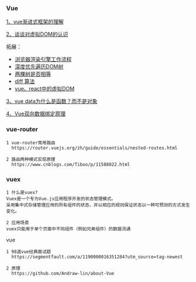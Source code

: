 ### Vue
[1、vue渐进式框架的理解](blog.csdn.net/wandoumm/article/details/80253681)

[2、谈谈对虚拟DOM的认识](https://juejin.im/post/5d36cc575188257aea108a74#heading-14) 

拓展：
* [浏览器渲染引擎工作流程](https://segmentfault.com/a/1190000010298038)
* [深度优先遍历DOM树](https://github.com/yang1212/collection-about/issues/9)
* [两棵树是否相等](https://leetcode-cn.com/problems/same-tree/submissions/)
* [diff 算法](https://juejin.cn/post/6844903767473651720)
* [vue、react中的虚拟DOM]()

[3、vue data为什么是函数？而不是对象](https://www.imqianduan.com/vue/192.html )

[4、Vue双向数据绑定原理](https://juejin.im/post/5cebd5ae6fb9a07ed2244cef )

  
### vue-router
    1 vue-router常用路由
      https://router.vuejs.org/zh/guide/essentials/nested-routes.html

    2 路由两种模式实现原理
      https://www.cnblogs.com/Tiboo/p/11588022.html

### vuex
    1 什么是vuex?
    Vuex是一个专为Vue.js应用程序开发的状态管理模式。
    采用集中式存储管理应用的所有组件的状态，并以相应的规则保证状态以一种可预测的方式发生变化。

    2 应用场景
    vuex只能用于单个页面中不同组件（例如兄弟组件）的数据流通


vue 

    1 98道vue经典面试题
      https://segmentfault.com/a/1190000016351284?utm_source=tag-newest

    2 原理
      https://github.com/Andraw-lin/about-Vue    
